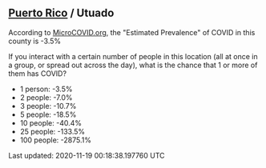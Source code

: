 
## [Puerto Rico](/united-states/puerto-rico) / Utuado

According to [MicroCOVID.org](http://microcovid.org),
the "Estimated Prevalence" of COVID in this county is -3.5%

If you interact with a certain number of people in this location
(all at once in a group, or spread out across the day), what is the chance that
1 or more of them has COVID?

- 1 person: -3.5%
- 2 people: -7.0%
- 3 people: -10.7%
- 5 people: -18.5%
- 10 people: -40.4%
- 25 people: -133.5%
- 100 people: -2875.1%

Last updated: 2020-11-19 00:18:38.197760 UTC
